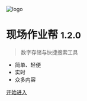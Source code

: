 <!-- _coverpage.md -->

![logo](/安全保障.svg)

# 现场作业帮 <small>1.2.0</small>

> 数字存储与快捷搜索工具

- 简单、轻便 
- 实时
- 众多内容

[开始进入](README.md)
